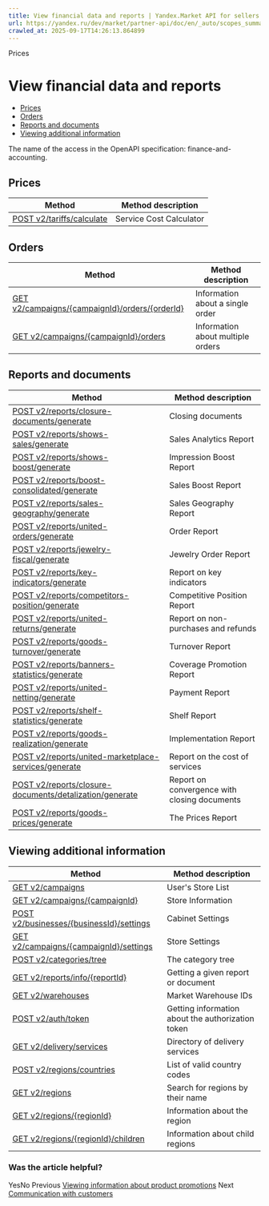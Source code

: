 ```yaml
---
title: View financial data and reports | Yandex.Market API for sellers
url: https://yandex.ru/dev/market/partner-api/doc/en/_auto/scopes_summary/pages/finance-and-accounting
crawled_at: 2025-09-17T14:26:13.864899
---
```


Prices
# View financial data and reports
  * [Prices](https://yandex.ru/dev/market/partner-api/doc/en/_auto/scopes_summary/pages/en/_auto/scopes_summary/pages/finance-and-accounting#prices)
  * [Orders](https://yandex.ru/dev/market/partner-api/doc/en/_auto/scopes_summary/pages/en/_auto/scopes_summary/pages/finance-and-accounting#orders)
  * [Reports and documents](https://yandex.ru/dev/market/partner-api/doc/en/_auto/scopes_summary/pages/en/_auto/scopes_summary/pages/finance-and-accounting#reports-and-documents)
  * [Viewing additional information](https://yandex.ru/dev/market/partner-api/doc/en/_auto/scopes_summary/pages/en/_auto/scopes_summary/pages/finance-and-accounting#common)


The name of the access in the OpenAPI specification: finance-and-accounting.
##  [](https://yandex.ru/dev/market/partner-api/doc/en/_auto/scopes_summary/pages/en/_auto/scopes_summary/pages/finance-and-accounting#prices)Prices
**Method** |  **Method description**  
---|---  
[POST v2/tariffs/calculate](https://yandex.ru/dev/market/partner-api/doc/en/_auto/scopes_summary/pages/en/reference/tariffs/calculateTariffs) |  Service Cost Calculator  
##  [](https://yandex.ru/dev/market/partner-api/doc/en/_auto/scopes_summary/pages/en/_auto/scopes_summary/pages/finance-and-accounting#orders)Orders
**Method** |  **Method description**  
---|---  
[GET v2/campaigns/{campaignId}/orders/{orderId}](https://yandex.ru/dev/market/partner-api/doc/en/_auto/scopes_summary/pages/en/reference/orders/getOrder) |  Information about a single order  
[GET v2/campaigns/{campaignId}/orders](https://yandex.ru/dev/market/partner-api/doc/en/_auto/scopes_summary/pages/en/reference/orders/getOrders) |  Information about multiple orders  
##  [](https://yandex.ru/dev/market/partner-api/doc/en/_auto/scopes_summary/pages/en/_auto/scopes_summary/pages/finance-and-accounting#reports-and-documents)Reports and documents
**Method** |  **Method description**  
---|---  
[POST v2/reports/closure-documents/generate](https://yandex.ru/dev/market/partner-api/doc/en/_auto/scopes_summary/pages/en/reference/reports/generateClosureDocumentsReport) |  Closing documents  
[POST v2/reports/shows-sales/generate](https://yandex.ru/dev/market/partner-api/doc/en/_auto/scopes_summary/pages/en/reference/reports/generateShowsSalesReport) |  Sales Analytics Report  
[POST v2/reports/shows-boost/generate](https://yandex.ru/dev/market/partner-api/doc/en/_auto/scopes_summary/pages/en/reference/reports/generateShowsBoostReport) |  Impression Boost Report  
[POST v2/reports/boost-consolidated/generate](https://yandex.ru/dev/market/partner-api/doc/en/_auto/scopes_summary/pages/en/reference/reports/generateBoostConsolidatedReport) |  Sales Boost Report  
[POST v2/reports/sales-geography/generate](https://yandex.ru/dev/market/partner-api/doc/en/_auto/scopes_summary/pages/en/reference/reports/generateSalesGeographyReport) |  Sales Geography Report  
[POST v2/reports/united-orders/generate](https://yandex.ru/dev/market/partner-api/doc/en/_auto/scopes_summary/pages/en/reference/reports/generateUnitedOrdersReport) |  Order Report  
[POST v2/reports/jewelry-fiscal/generate](https://yandex.ru/dev/market/partner-api/doc/en/_auto/scopes_summary/pages/en/reference/reports/generateJewelryFiscalReport) |  Jewelry Order Report  
[POST v2/reports/key-indicators/generate](https://yandex.ru/dev/market/partner-api/doc/en/_auto/scopes_summary/pages/en/reference/reports/generateKeyIndicatorsReport) |  Report on key indicators  
[POST v2/reports/competitors-position/generate](https://yandex.ru/dev/market/partner-api/doc/en/_auto/scopes_summary/pages/en/reference/reports/generateCompetitorsPositionReport) |  Competitive Position Report  
[POST v2/reports/united-returns/generate](https://yandex.ru/dev/market/partner-api/doc/en/_auto/scopes_summary/pages/en/reference/reports/generateUnitedReturnsReport) |  Report on non-purchases and refunds  
[POST v2/reports/goods-turnover/generate](https://yandex.ru/dev/market/partner-api/doc/en/_auto/scopes_summary/pages/en/reference/reports/generateGoodsTurnoverReport) |  Turnover Report  
[POST v2/reports/banners-statistics/generate](https://yandex.ru/dev/market/partner-api/doc/en/_auto/scopes_summary/pages/en/reference/reports/generateBannersStatisticsReport) |  Coverage Promotion Report  
[POST v2/reports/united-netting/generate](https://yandex.ru/dev/market/partner-api/doc/en/_auto/scopes_summary/pages/en/reference/reports/generateUnitedNettingReport) |  Payment Report  
[POST v2/reports/shelf-statistics/generate](https://yandex.ru/dev/market/partner-api/doc/en/_auto/scopes_summary/pages/en/reference/reports/generateShelfsStatisticsReport) |  Shelf Report  
[POST v2/reports/goods-realization/generate](https://yandex.ru/dev/market/partner-api/doc/en/_auto/scopes_summary/pages/en/reference/reports/generateGoodsRealizationReport) |  Implementation Report  
[POST v2/reports/united-marketplace-services/generate](https://yandex.ru/dev/market/partner-api/doc/en/_auto/scopes_summary/pages/en/reference/reports/generateUnitedMarketplaceServicesReport) |  Report on the cost of services  
[POST v2/reports/closure-documents/detalization/generate](https://yandex.ru/dev/market/partner-api/doc/en/_auto/scopes_summary/pages/en/reference/reports/generateClosureDocumentsDetalizationReport) |  Report on convergence with closing documents  
[POST v2/reports/goods-prices/generate](https://yandex.ru/dev/market/partner-api/doc/en/_auto/scopes_summary/pages/en/reference/reports/generateGoodsPricesReport) |  The Prices Report  
##  [](https://yandex.ru/dev/market/partner-api/doc/en/_auto/scopes_summary/pages/en/_auto/scopes_summary/pages/finance-and-accounting#common)Viewing additional information
**Method** |  **Method description**  
---|---  
[GET v2/campaigns](https://yandex.ru/dev/market/partner-api/doc/en/_auto/scopes_summary/pages/en/reference/campaigns/getCampaigns) |  User's Store List  
[GET v2/campaigns/{campaignId}](https://yandex.ru/dev/market/partner-api/doc/en/_auto/scopes_summary/pages/en/reference/campaigns/getCampaign) |  Store Information  
[POST v2/businesses/{businessId}/settings](https://yandex.ru/dev/market/partner-api/doc/en/_auto/scopes_summary/pages/en/reference/businesses/getBusinessSettings) |  Cabinet Settings  
[GET v2/campaigns/{campaignId}/settings](https://yandex.ru/dev/market/partner-api/doc/en/_auto/scopes_summary/pages/en/reference/campaigns/getCampaignSettings) |  Store Settings  
[POST v2/categories/tree](https://yandex.ru/dev/market/partner-api/doc/en/_auto/scopes_summary/pages/en/reference/categories/getCategoriesTree) |  The category tree  
[GET v2/reports/info/{reportId}](https://yandex.ru/dev/market/partner-api/doc/en/_auto/scopes_summary/pages/en/reference/reports/getReportInfo) |  Getting a given report or document  
[GET v2/warehouses](https://yandex.ru/dev/market/partner-api/doc/en/_auto/scopes_summary/pages/en/reference/warehouses/getFulfillmentWarehouses) |  Market Warehouse IDs  
[POST v2/auth/token](https://yandex.ru/dev/market/partner-api/doc/en/_auto/scopes_summary/pages/en/reference/auth/getAuthTokenInfo) |  Getting information about the authorization token  
[GET v2/delivery/services](https://yandex.ru/dev/market/partner-api/doc/en/_auto/scopes_summary/pages/en/reference/orders/getDeliveryServices) |  Directory of delivery services  
[POST v2/regions/countries](https://yandex.ru/dev/market/partner-api/doc/en/_auto/scopes_summary/pages/en/reference/regions/getRegionsCodes) |  List of valid country codes  
[GET v2/regions](https://yandex.ru/dev/market/partner-api/doc/en/_auto/scopes_summary/pages/en/reference/regions/searchRegionsByName) |  Search for regions by their name  
[GET v2/regions/{regionId}](https://yandex.ru/dev/market/partner-api/doc/en/_auto/scopes_summary/pages/en/reference/regions/searchRegionsById) |  Information about the region  
[GET v2/regions/{regionId}/children](https://yandex.ru/dev/market/partner-api/doc/en/_auto/scopes_summary/pages/en/reference/regions/searchRegionChildren) |  Information about child regions  
### Was the article helpful?
YesNo
Previous
[Viewing information about product promotions](https://yandex.ru/dev/market/partner-api/doc/en/_auto/scopes_summary/pages/en/_auto/scopes_summary/pages/promotion_read-only)
Next
[Communication with customers](https://yandex.ru/dev/market/partner-api/doc/en/_auto/scopes_summary/pages/en/_auto/scopes_summary/pages/communication)
